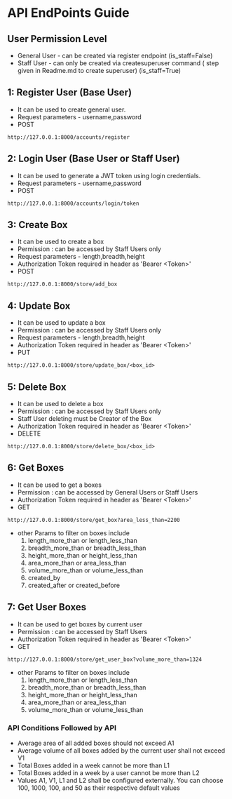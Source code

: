 # API EndPoints Guide

## User Permission Level

* General User - can be created via register endpoint (is_staff=False) 
* Staff User - can only be created via createsuperuser command ( step given in Readme.md to create superuser) (is_staff=True)


## 1: Register User (Base User) 
- It can be used to create general user.
- Request parameters - username,password
- POST

```
http://127.0.0.1:8000/accounts/register
```

## 2: Login User (Base User or Staff User) 
- It can be used to generate a JWT token using login credentials.
- Request parameters - username,password
- POST

```
http://127.0.0.1:8000/accounts/login/token
```

## 3: Create Box 
- It can be used to create a box
- Permission : can be accessed by Staff Users only  
- Request parameters - length,breadth,height
- Authorization Token required in header as 'Bearer \<Token>'
- POST

```
http://127.0.0.1:8000/store/add_box
```

## 4: Update Box 
- It can be used to update a box
- Permission : can be accessed by Staff Users only  
- Request parameters - length,breadth,height
- Authorization Token required in header as 'Bearer \<Token>'
- PUT

```
http://127.0.0.1:8000/store/update_box/<box_id>
```

## 5: Delete Box 
- It can be used to delete a box
- Permission : can be accessed by Staff Users only
- Staff User deleting must be Creator of the Box
- Authorization Token required in header as 'Bearer \<Token>'
- DELETE

```
http://127.0.0.1:8000/store/delete_box/<box_id>
```

## 6: Get Boxes 
- It can be used to get a boxes
- Permission : can be accessed by General Users or Staff Users
- Authorization Token required in header as 'Bearer \<Token>'
- GET

```
http://127.0.0.1:8000/store/get_box?area_less_than=2200
```

- other Params to filter on boxes include 
    1. length_more_than or length_less_than
    2. breadth_more_than or breadth_less_than
    3. height_more_than or height_less_than
    4. area_more_than or area_less_than
    5. volume_more_than or volume_less_than
    6. created_by
    7. created_after or created_before


## 7: Get User Boxes 
- It can be used to get boxes by current user
- Permission : can be accessed by Staff Users
- Authorization Token required in header as 'Bearer \<Token>'
- GET

```
http://127.0.0.1:8000/store/get_user_box?volume_more_than=1324
```

- other Params to filter on boxes include 
    1. length_more_than or length_less_than
    2. breadth_more_than or breadth_less_than
    3. height_more_than or height_less_than
    4. area_more_than or area_less_than
    5. volume_more_than or volume_less_than


### API Conditions Followed by API
- Average area of all added boxes should not exceed A1
- Average volume of all boxes added by the current user shall not exceed V1
- Total Boxes added in a week cannot be more than L1
- Total Boxes added in a week by a user cannot be more than L2
- Values A1, V1, L1 and L2 shall be configured externally. You can choose 100, 1000, 100, and 50 as their respective default values